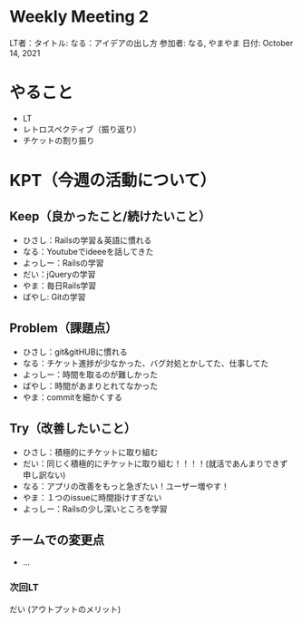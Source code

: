 # Weekly Meeting 2

LT者：タイトル: なる：アイデアの出し方
参加者: なる, やまやま
日付: October 14, 2021

# やること

- LT
- レトロスペクティブ（振り返り）
- チケットの割り振り

# KPT（今週の活動について）

## Keep（良かったこと/続けたいこと）

- ひさし：Railsの学習＆英語に慣れる
- なる：Youtubeでideeeを話してきた
- よっしー：Railsの学習
- だい：jQueryの学習
- やま：毎日Rails学習
- ばやし: Gitの学習

## Problem（課題点）

- ひさし：git&gitHUBに慣れる
- なる：チケット進捗が少なかった、バグ対処とかしてた、仕事してた
- よっしー：時間を取るのが難しかった
- ばやし：時間があまりとれてなかった
- やま：commitを細かくする

## Try（改善したいこと）

- ひさし：積極的にチケットに取り組む
- だい：同じく積極的にチケットに取り組む！！！！(就活であんまりできず申し訳ない)
- なる：アプリの改善をもっと急ぎたい！ユーザー増やす！
- やま：１つのissueに時間掛けすぎない
- よっしー：Railsの少し深いところを学習

## チームでの変更点

- ...

### 次回LT

だい (アウトプットのメリット)